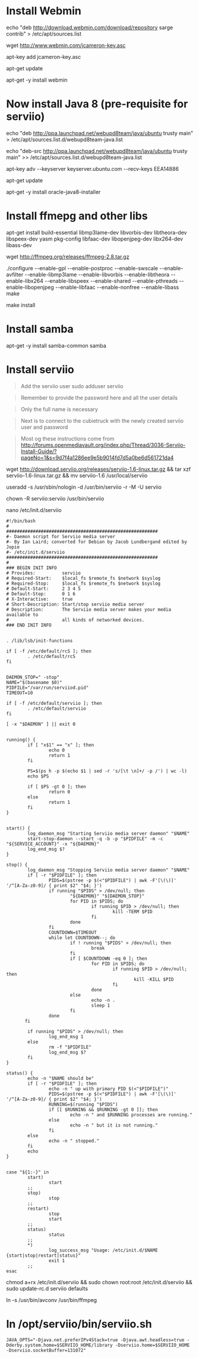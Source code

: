 # Install Webmin

echo "deb http://download.webmin.com/download/repository sarge contrib" > /etc/apt/sources.list

wget http://www.webmin.com/jcameron-key.asc

apt-key add jcameron-key.asc

apt-get update

apt-get -y install webmin

# Now install Java 8 (pre-requisite for serviio)

echo "deb http://ppa.launchpad.net/webupd8team/java/ubuntu trusty main" > /etc/apt/sources.list.d/webupd8team-java.list

echo "deb-src http://ppa.launchpad.net/webupd8team/java/ubuntu trusty main" >> /etc/apt/sources.list.d/webupd8team-java.list

apt-key adv --keyserver keyserver.ubuntu.com --recv-keys EEA14886

apt-get update

apt-get -y install oracle-java8-installer

# Install ffmepg and other libs
apt-get install build-essential libmp3lame-dev libvorbis-dev libtheora-dev libspeex-dev yasm pkg-config libfaac-dev libopenjpeg-dev libx264-dev libass-dev

wget http://ffmpeg.org/releases/ffmpeg-2.8.tar.gz

./configure --enable-gpl --enable-postproc --enable-swscale --enable-avfilter --enable-libmp3lame --enable-libvorbis --enable-libtheora --enable-libx264 --enable-libspeex --enable-shared --enable-pthreads --enable-libopenjpeg --enable-libfaac --enable-nonfree --enable-libass
make

make install

# Install samba

apt-get -y install samba-common samba 

# Install serviio

> Add the serviio user
sudo adduser serviio

> Remember to provide the password here and all the user details

> Only the full name is necessary

> Next is to connect to the cubietruck with the newly created serviio user and password

> Most og these instructions come from http://forums.openmediavault.org/index.php/Thread/3036-Serviio-Install-Guide/?pageNo=1&s=9d7f4a1286ee9e5b9014fd7d5a0be6d561721da4

wget http://download.serviio.org/releases/serviio-1.6-linux.tar.gz && tar xzf serviio-1.6-linux.tar.gz && mv serviio-1.6 /usr/local/serviio

useradd -s /usr/sbin/nologin -d /usr/bin/serviio -r -M -U serviio

chown -R serviio:serviio /usr/bin/serviio

nano /etc/init.d/serviio

    #!/bin/bash
    #
    #########################################################
    #- Daemon script for Serviio media server
    #- By Ian Laird; converted for Debian by Jacob Lundbergand edited by Jopie
    #- /etc/init.d/serviio
    #########################################################
    #
    ### BEGIN INIT INFO
    # Provides:          serviio
    # Required-Start:    $local_fs $remote_fs $network $syslog
    # Required-Stop:     $local_fs $remote_fs $network $syslog
    # Default-Start:     2 3 4 5
    # Default-Stop:      0 1 6
    # X-Interactive:     true
    # Short-Description: Start/stop serviio media server
    # Description:       The Serviio media server makes your media available to
    #                    all kinds of networked devices.
    ### END INIT INFO
     
     
    . /lib/lsb/init-functions
     
    if [ -f /etc/default/rcS ]; then
            . /etc/default/rcS
    fi
     
     
    DAEMON_STOP=" -stop"
    NAME="$(basename $0)"
    PIDFILE="/var/run/serviiod.pid"
    TIMEOUT=10
     
    if [ -f /etc/default/serviio ]; then
            . /etc/default/serviio
    fi
     
    [ -x "$DAEMON" ] || exit 0
     
     
    running() {
            if [ "x$1" == "x" ]; then
                    echo 0
                    return 1
            fi
     
            PS=$(ps h -p $(echo $1 | sed -r 's/[\t \n]+/ -p /') | wc -l)
            echo $PS
     
            if [ $PS -gt 0 ]; then
                    return 0
            else
                    return 1
            fi
    }
     
     
    start() {
            log_daemon_msg "Starting Serviio media server daemon" "$NAME"
            start-stop-daemon --start -q -b -p "$PIDFILE" -m -c "${SERVICE_ACCOUNT}" -x "${DAEMON}"
            log_end_msg $?
    }
     
    stop() {
            log_daemon_msg "Stopping Serviio media server daemon" "$NAME"
            if [ -r "$PIDFILE" ]; then
                    PIDS=$(pstree -p $(<"$PIDFILE") | awk -F'[\(\)]' '/^[A-Za-z0-9]/ { print $2" "$4; }')
                    if running "$PIDS" > /dev/null; then
                            "${DAEMON}" "${DAEMON_STOP}"
                            for PID in $PIDS; do
                                    if running $PID > /dev/null; then
                                            kill -TERM $PID
                                    fi
                            done
                    fi
                    COUNTDOWN=$TIMEOUT
                    while let COUNTDOWN--; do
                            if ! running "$PIDS" > /dev/null; then
                                    break
                            fi
                            if [ $COUNTDOWN -eq 0 ]; then
                                    for PID in $PIDS; do
                                            if running $PID > /dev/null; then
                                                    kill -KILL $PID
                                            fi
                                    done
                            else
                                    echo -n .
                                    sleep 1
                            fi
                    done
           fi
     
            if running "$PIDS" > /dev/null; then
                    log_end_msg 1
            else
                    rm -f "$PIDFILE"
                    log_end_msg $?
            fi
    }
     
    status() {
            echo -n "$NAME should be"
            if [ -r "$PIDFILE" ]; then
                    echo -n " up with primary PID $(<"$PIDFILE")"
                    PIDS=$(pstree -p $(<"$PIDFILE") | awk -F'[\(\)]' '/^[A-Za-z0-9]/ { print $2" "$4; }')
                    RUNNING=$(running "$PIDS")
                    if [[ $RUNNING && $RUNNING -gt 0 ]]; then
                            echo -n " and $RUNNING processes are running."
                    else
                            echo -n " but it is not running."
                    fi
            else
                    echo -n " stopped."
            fi
            echo
    }
     
     
    case "${1:-}" in
            start)
                    start
            ;;
            stop)
                    stop
            ;;
            restart)
                    stop
                    start
            ;;
            status)
                    status
            ;;
            *)
                    log_success_msg "Usage: /etc/init.d/$NAME {start|stop|restart|status}"
                    exit 1
            ;;
    esac

chmod a+rx /etc/init.d/serviio && sudo chown root:root /etc/init.d/serviio && sudo update-rc.d serviio defaults

ln -s /usr/bin/avconv /usr/bin/ffmpeg

# In /opt/serviio/bin/serviio.sh
    JAVA_OPTS="-Djava.net.preferIPv4Stack=true -Djava.awt.headless=true -Dderby.system.home=$SERVIIO_HOME/library -Dserviio.home=$SERVIIO_HOME -Dserviio.socketBuffer=131072"


